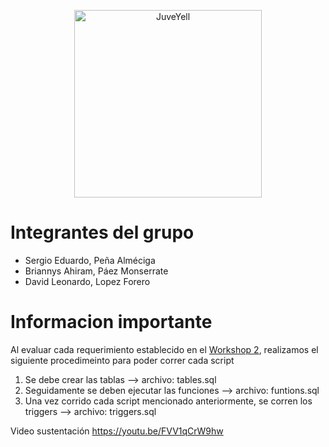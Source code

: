 <div>
<p style = 'text-align:center;'>
<img src="https://yt3.ggpht.com/ytc/AKedOLSMd2hyZPc9YzCrWY4XpGEQwrgXblzvBFu3843d=s900-c-k-c0x00ffffff-no-rj" alt="JuveYell" width="300px">
</p>
</div> 


# Integrantes del grupo

- Sergio Eduardo, Peña Alméciga
- Briannys Ahiram, Páez Monserrate
- David Leonardo, Lopez Forero

# Informacion importante

Al evaluar cada requerimiento establecido en el [Workshop 2](https://docs.google.com/document/d/1DEzcg8UQbD64AQuQdZiZAWsApqEQ2kb9t3dzFQSpjjM/edit), realizamos el siguiente procedimeinto para poder correr cada script

1. Se debe crear las tablas --> archivo: tables.sql
2. Seguidamente se deben ejecutar las funciones --> archivo: funtions.sql
3. Una vez corrido cada script mencionado anteriormente, se corren los triggers --> archivo: triggers.sql

Video sustentación https://youtu.be/FVV1qCrW9hw
